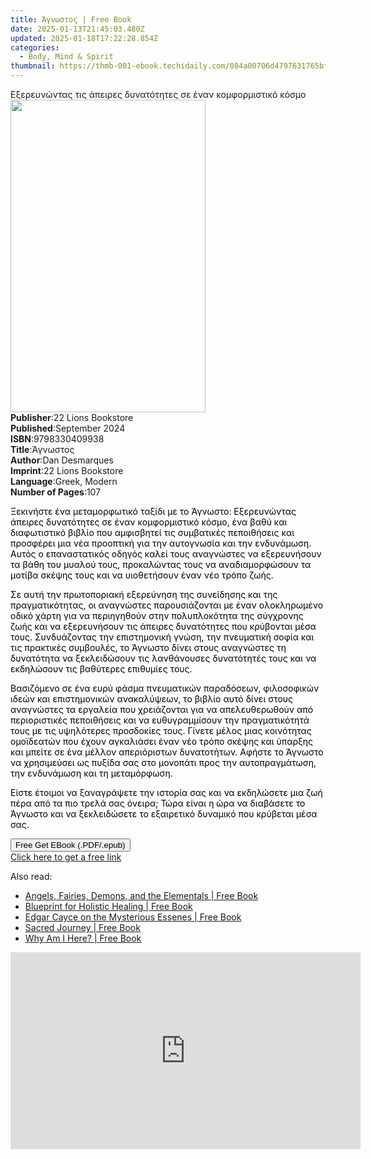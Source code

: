 ```yaml
---
title: Άγνωστος | Free Book
date: 2025-01-13T21:45:03.480Z
updated: 2025-01-18T17:22:28.854Z
categories:
  - Body, Mind & Spirit
thumbnail: https://thmb-001-ebook.techidaily.com/084a00706d4797631765bfd6d1f3e2db8b49736699aa24ff8cda6af0aee5fc31.jpg
---
```

<main id="book-container">
  <div class="flex flex-col">
    <div class="book-brief flex-1 py-6 px-4 sm:p-6 md:py-10 md:px-8">
      <!-- brief-->
      <div class="book-brief-main">
        Εξερευνώντας τις άπειρες δυνατότητες σε έναν κομφορμιστικό κόσμο
      </div>
    </div>
    <div
      class="book-meta-info flex-1 grid gap-4 col-start-1 col-end-3 row-start-1 sm:mb-6 sm:grid-cols-4 lg:gap-6 lg:col-start-2 lg:row-end-6 lg:row-span-6 lg:mb-0"
    >
      <div
        class="book-meta-info-left place-content-center mt-4 p-4 text-sm leading-6 col-start-2 col-span-2 dark:text-slate-400"
      >
        <img
          class="w-full h-500 object-cover rounded-lg sm:h-255 sm:col-span-2 lg:col-span-full"
          src="https://img-001-ebook.techidaily.com/2ff1f73b37462b8a68530484060469db541ce4f76708f58ecba8d0b0af375fd3.jpg"
          alt=""
          width="312"
          height="500"
        />
      </div>
      <div
        class="book-meta-info-right mt-2 col-start-1 row-start-2 col-span-3 self-center"
      >
        <!-- meta data  -->
        <div class="flex flex-col px-4 md:px-8">
          <div class="flex-1">
            <strong>Publisher</strong>:<span class="px-2"
              >22 Lions Bookstore</span
            >
          </div>
          <div class="flex-1">
            <strong>Published</strong>:<span class="px-2">September 2024</span>
          </div>
          <div class="flex-1">
            <strong>ISBN</strong>:<span class="px-2">9798330409938</span>
          </div>
          <div class="flex-1">
            <strong>Title</strong>:<span class="px-2">Άγνωστος</span>
          </div>
          <div class="flex-1">
            <strong>Author</strong>:<span class="px-2">Dan Desmarques</span>
          </div>
          <div class="flex-1">
            <strong>Imprint</strong>:<span class="px-2"
              >22 Lions Bookstore</span
            >
          </div>
          <div class="flex-1">
            <strong>Language</strong>:<span class="px-2">Greek, Modern</span>
          </div>
          <div class="flex-1">
            <strong>Number of Pages</strong>:<span class="px-2">107</span>
          </div>
        </div>
      </div>
    </div>
    <div class="book-description flex-1 py-6 px-4 sm:p-6 md:py-10 md:px-8">
      <div class="book-description-main">
        <div accordion-content="" id="description">
          <p>
            <span style="color: rgb(0, 0, 0)"
              >Ξεκινήστε ένα μεταμορφωτικό ταξίδι με το Άγνωστο: Εξερευνώντας
              άπειρες δυνατότητες σε έναν κομφορμιστικό κόσμο, ένα βαθύ και
              διαφωτιστικό βιβλίο που αμφισβητεί τις συμβατικές πεποιθήσεις και
              προσφέρει μια νέα προοπτική για την αυτογνωσία και την ενδυνάμωση.
              Αυτός ο επαναστατικός οδηγός καλεί τους αναγνώστες να εξερευνήσουν
              τα βάθη του μυαλού τους, προκαλώντας τους να αναδιαμορφώσουν τα
              μοτίβα σκέψης τους και να υιοθετήσουν έναν νέο τρόπο ζωής.</span
            >
          </p>
          <p>
            <span style="color: rgb(0, 0, 0)"
              >Σε αυτή την πρωτοποριακή εξερεύνηση της συνείδησης και της
              πραγματικότητας, οι αναγνώστες παρουσιάζονται με έναν ολοκληρωμένο
              οδικό χάρτη για να περιηγηθούν στην πολυπλοκότητα της σύγχρονης
              ζωής και να εξερευνήσουν τις άπειρες δυνατότητες που κρύβονται
              μέσα τους. Συνδυάζοντας την επιστημονική γνώση, την πνευματική
              σοφία και τις πρακτικές συμβουλές, το Άγνωστο δίνει στους
              αναγνώστες τη δυνατότητα να ξεκλειδώσουν τις λανθάνουσες
              δυνατότητές τους και να εκδηλώσουν τις βαθύτερες επιθυμίες
              τους.</span
            >
          </p>
          <p>
            <span style="color: rgb(0, 0, 0)"
              >Βασιζόμενο σε ένα ευρύ φάσμα πνευματικών παραδόσεων, φιλοσοφικών
              ιδεών και επιστημονικών ανακαλύψεων, το βιβλίο αυτό δίνει στους
              αναγνώστες τα εργαλεία που χρειάζονται για να απελευθερωθούν από
              περιοριστικές πεποιθήσεις και να ευθυγραμμίσουν την πραγματικότητά
              τους με τις υψηλότερες προσδοκίες τους. Γίνετε μέλος μιας
              κοινότητας ομοϊδεατών που έχουν αγκαλιάσει έναν νέο τρόπο σκέψης
              και ύπαρξης και μπείτε σε ένα μέλλον απεριόριστων δυνατοτήτων.
              Αφήστε το Άγνωστο να χρησιμεύσει ως πυξίδα σας στο μονοπάτι προς
              την αυτοπραγμάτωση, την ενδυνάμωση και τη μεταμόρφωση.&nbsp;</span
            >
          </p>
          <p>
            <span style="color: rgb(0, 0, 0)"
              >Είστε έτοιμοι να ξαναγράψετε την ιστορία σας και να εκδηλώσετε
              μια ζωή πέρα από τα πιο τρελά σας όνειρα; Τώρα είναι η ώρα να
              διαβάσετε το Άγνωστο και να ξεκλειδώσετε το εξαιρετικό δυναμικό
              που κρύβεται μέσα σας.</span
            >
          </p>
        </div>
        <div class="accordion-fader"></div>
      </div>
    </div>
    <div class="book-excerpts flex-1 py-6 px-4 sm:p-6 md:py-10 md:px-8"></div>
    <div
      class="book-about-author flex-1 py-6 px-4 sm:p-6 md:py-10 md:px-8"
    ></div>
    <div class="book-free-get flex-1 py-6 px-4 sm:p-6 md:py-10 md:px-8">
      <button
        id="btn-free-get"
        class="bg-blue-500 hover:bg-blue-700 text-white font-bold py-2 px-4 rounded"
      >
        Free Get EBook (.PDF/.epub)
      </button>
      <div id="countdown-display" class="px-2 text-lg mt-2"></div>
      <a
        id="free-link"
        class="hidden bg-blue-500 hover:bg-blue-700 text-white font-bold py-2 px-4 rounded"
        href="https://www.ebooks.com/en-us/book/211457986/ebook/dan-desmarques/"
        target="_blank"
        >Click here to get a free link</a
      >
    </div>
    <script>
      let countdownTime = 0;
      let countdownInterval = null;
      document
        .getElementById('btn-free-get')
        .addEventListener('click', startCountdown);
      function startCountdown() {
        countdownTime = new Date().getTime() + 60000 * 3;
        countdownInterval = setInterval(updateCountdown, 1000);
        document.getElementById('btn-free-get').disabled = true;
        document
          .getElementById('btn-free-get')
          .classList.add('bg-gray-500', 'cursor-not-allowed');
      }
      function updateCountdown() {
        let currentTime = new Date().getTime();
        let timeLeft = countdownTime - currentTime;
        let secondsLeft = Math.floor(timeLeft / 1000);
        document.getElementById('countdown-display').innerHTML =
          `Remaining time: ${secondsLeft} seconds.`;
        if (secondsLeft <= 0) {
          clearInterval(countdownInterval);
          document.getElementById('btn-free-get').classList.add('hidden');
          document.getElementById('free-link').classList.remove('hidden');
          document.getElementById('countdown-display').innerHTML = '';
        }
      }
    </script>
  </div>
</main>

<ins class="adsbygoogle"
      style="display:block"
      data-ad-client="ca-pub-7571918770474297"
      data-ad-slot="8358498916"
      data-ad-format="auto"
      data-full-width-responsive="true"></ins>
    

<span class="atpl-alsoreadstyle">Also read:</span>
<div><ul>
<li><a href="https://novels-ebooks.techidaily.com/96370985-9780876048009-angels-fairies-demons-and-the-elementals/"><u>Angels, Fairies, Demons, and the Elementals | Free Book</u></a></li>
<li><a href="https://novels-ebooks.techidaily.com/96370983-9780876048108-blueprint-for-holistic-healing/"><u>Blueprint for Holistic Healing | Free Book</u></a></li>
<li><a href="https://novels-ebooks.techidaily.com/96370986-9780876048672-edgar-cayce-on-the-mysterious-essenes/"><u>Edgar Cayce on the Mysterious Essenes | Free Book</u></a></li>
<li><a href="https://novels-ebooks.techidaily.com/96370982-9780876048634-sacred-journey/"><u>Sacred Journey | Free Book</u></a></li>
<li><a href="https://novels-ebooks.techidaily.com/96370987-9780876048597-why-am-i-here/"><u>Why Am I Here? | Free Book</u></a></li>
</ul></div>

<!-- affiliate ads begin -->
<iframe width="560" height="315" src="https://www.youtube.com/embed/gSKkJrJ57EA?si=WDOmInPE9EgQa_tB" title="YouTube video player" frameborder="0" allow="accelerometer; autoplay; clipboard-write; encrypted-media; gyroscope; picture-in-picture; web-share" referrerpolicy="strict-origin-when-cross-origin" allowfullscreen></iframe>
<!-- affiliate ads end -->

